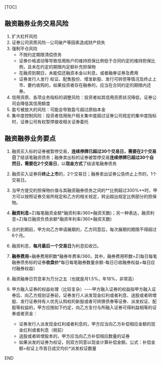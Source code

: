 [TOC]

## 融资融券业务交易风险

1. 扩大杠杆风险
2. 证券公司资质风险--公司破产等因素造成财产损失
3. 强制平仓风险
   - 不按约定期限清偿债务
   - 证券价格波动等导致信用账户的维持担保比例低于合同约定的维持担保比例，且未在约定的期限内足额补充担保物
   - 在融资到期日，未能偿还融资本金以利息，或者融券证券及费用
   - 证券发行人发行 权证、配售股份、增发新股、发行可转债等情况及终止上市、要约收购的，如果投资者存在融券的，应当在合同约定的期限内还券。
4. 信用资质、各项业务指标的调整风险：投资者如其信用资质状况降低，证券公司会降低其信用额度
5. 盈亏被放大的风险：可能会导致盈亏超过原始本金
6. 集中度控制风险：投资者信用账户相关集中度超过证券公司规定的集中度指标时，证券公司有权暂停接收相关证券委托

## 融资融券业务要点

1. 融资买入标的证券被暂停交易，**连续停牌已超过30个交易日，需要在2个交易日**了结该笔融资债务；融券卖出标的证券被暂停交易**连续停牌已超过30个自然日，需要在2个交易日**，以**现金方式**了结该笔融券债务
2. 融资买入证券将**终止上市**的，2个交易日；融券卖出证券公告终止上市的，1个交易日。
3. 当甲方提交的担保物价值与其融资融券债务之间的**比例超过300%**时，甲方可以按照证券交易所规定和乙方的相关规定，转出超出规定比例部分的担保物。
4. **融资利息**=$\Sigma$(每笔融资金额\*融资利率/360\*融资天数)；另一种表达，融资利息=$\Sigma$(每日融资负债余额\*融资年利率/360\*融资天数)

5. 合约到期前，甲方向乙方申请展期的，乙方同意后，每次展期的期限不得超过6个月。
6. 融资利息，**每月最后一个交易日**为利息扣收日。
7. **融券费用**=融券费用积数*融券年费率/360，其中，融券费用积数=$\Sigma$(每日每笔融券债务标的证券**收盘价**\*每日每笔融券数量余额-每日已收融券权益+每日应付融券权益）
8. 融资融券日罚息率为万分之五（也就是月1.5%，年18%，非常高）
9. 甲方融入证券的权益处理（比较复杂）----甲方融入证券的权益指甲方融入证券后、向乙方规划证券前，证券发行人派发现金红利或者利息、送股或者转增股、发行证券持有人优先认购权的新股或者可转换债券等证券、派发权证、配股等权益的，甲方应按如下约定，向乙方支付与所融入证券可得利益相等的证券或者资金：
   - 证券发行人派发现金红利或者利息的，甲方应当向乙方补偿相应金额的现金红利或者利息（税前）
   - 送股或者转增股本的，甲方应当向乙方补偿相应数量的证券
   - 如果派发的证券为权证，则双方同意以现金计算补偿金额。公式：补偿金额=权证上市首日成交均价\*派发权证数量

END

